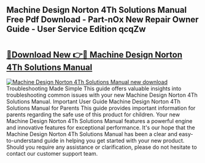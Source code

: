 ## Machine Design Norton 4Th Solutions Manual Free Pdf Download - Part-nOx New Repair Owner Guide - User Service Edition qcqZw

# <h2><a href="http://bc57512.oget.top/?id=Machine+Design+Norton+4Th+Solutions+Manual">🔗Download New 👉🔴 Machine Design Norton 4Th Solutions Manual</a></h2>

[![Machine Design Norton 4Th Solutions Manual new download](https://i.imgur.com/5g1atiW.png)](http://bc57512.oget.top/?id=Machine+Design+Norton+4Th+Solutions+Manual)
Troubleshooting Made Simple This guide offers valuable insights into troubleshooting common issues with your new Machine Design Norton 4Th Solutions Manual. Important User Guide Machine Design Norton 4Th Solutions Manual for Parents This guide provides important information for parents regarding the safe use of this product for children. Your new Machine Design Norton 4Th Solutions Manual features a powerful engine and innovative features for exceptional performance. It's our hope that the Machine Design Norton 4Th Solutions Manual has been a clear and easy-to-understand guide in helping you get started with your new product. Should you require any assistance or clarification, please do not hesitate to contact our customer support team.
